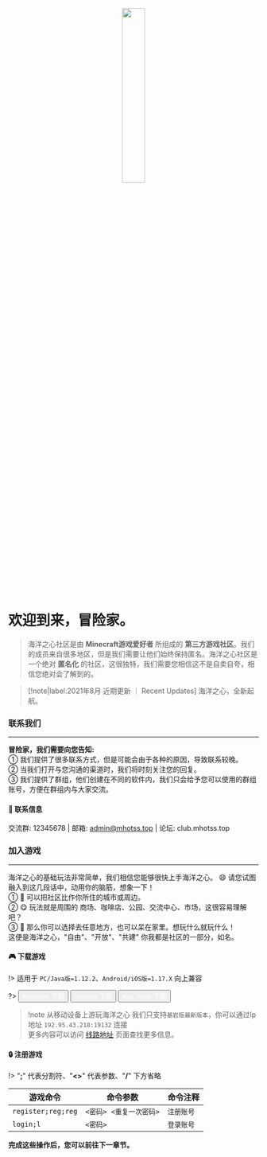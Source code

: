 <div align=center>
<a href="https://sm.ms/image/YXMLBgK5Cka7fmp" target="_blank"><img src="https://i.loli.net/2021/08/14/YXMLBgK5Cka7fmp.png" width="30%"></a>
</div>

# 欢迎到来，冒险家。

> 海洋之心社区是由 **Minecraft游戏爱好者** 所组成的 **第三方游戏社区**。我们的成员来自很多地区，但是我们需要让他们始终保持匿名。海洋之心社区是一个绝对 **匿名化** 的社区，这很独特，我们需要您相信这不是自卖自夸，相信您绝对会了解到的。 

> [!note|label:2021年8月 近期更新 ｜ Recent Updates]
> 海洋之心，全新起航。
### <i class="fas fa-address-book"></i> 联系我们
--- 
**冒险家，我们需要向您告知:**  
➀ 我们提供了很多联系方式，但是可能会由于各种的原因，导致联系较晚。  
➁ 当我们打开与您沟通的渠道时，我们将时刻关注您的回复。  
➂ 我们提供了群组，他们创建在不同的软件内，我们只会给予您可以使用的群组账号，方便在群组内与大家交流。  

#### :cookie: 联系信息
<i class="fab fa-qq"></i> 交流群: 12345678 | <i class="fas fa-envelope-open-text"></i> 邮箱: admin@mhotss.top | <i class="fas fa-cubes"></i> 论坛: club.mhotss.top

### <i class="fas fa-gamepad"></i> 加入游戏
---
海洋之心的基础玩法非常简单，我们相信您能够很快上手海洋之心。
:smile: 请您试图融入到这几段话中，动用你的脑筋，想象一下！  
① :thinking: 可以把社区比作你所住的城市或周边。  
② :yum: 玩法就是周围的 商场、咖啡店、公园、交流中心、市场，这很容易理解吧？  
③ :raised_hands: 那么你可以选择去任意地方，也可以呆在家里。想玩什么就玩什么！  
这便是海洋之心，"自由"、"开放"、"共建" 你我都是社区的一部分，如名。

#### :video_game: **下载游戏**
!> 适用于 `PC/Java版=1.12.2`、`Android/iOS版=1.17.X` 向上兼容

?>
<button class="button button-pill button-primary"><i class="fab fa-windows"></i><a href="http://share.mhotss.top/download/57923cada80edf16/#hUBgPrl_R-_dGsMvJPp-iQ" style="color:#FFFFFF;TEXT-DECORATION: none">  Windows 下载</a></button>
<button class="button button-pill button-primary"><i class="fab fa-android"></i><a href="http://share.mhotss.top/download/493225b69e1ac4e3/#LuhreCKxpj_TTLnMpIc0tg" style="color:#FFFFFF;TEXT-DECORATION: none"> Android 下载</a></button>
<button class="button button-pill button-primary"><i class="fab fa-app-store-ios"></i><a href="#/tag/ios.md" style="color:#FFFFFF;TEXT-DECORATION: none"> App Store 下载</a></button>

> !note 从移动设备上游玩海洋之心
> 我们只支持`基岩版最新版本`，你可以通过Ip地址 `192.95.43.218:19132` 连接  
更多内容可以访问 [<i class="fas fa-network-wired"></i> 线路地址](/welcome/ip.md) 页面查找更多信息。



#### :lock: **注册游戏**  

!> "**;**" 代表分割符、"**<>**" 代表参数、"**/**" 下方省略

|  <i class="fas fa-code"></i> 游戏命令   | <i class="far fa-file-code"></i> 命令参数  | <i class="far fa-sticky-note"></i> 命令注释 |
|  ----  | ----  | ----  |
| `register;reg;reg`  | `<密码> <重复一次密码>` | `注册账号` |
| `login;l`  | `<密码>` | `登录账号` |

**完成这些操作后，您可以前往下一章节。**  
